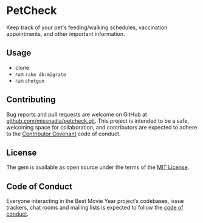 # PetCheck
Keep track of your pet's feeding/walking schedules, vaccination appointments, and other important information.

## Usage
- clone
- run `rake db:migrate`
- run `shotgun`

## Contributing

Bug reports and pull requests are welcome on GitHub at [github.com/missnadia/petcheck.git](https://github.com/missnadia/petcheck.git). This project is intended to be a safe, welcoming space for collaboration, and contributors are expected to adhere to the [Contributor Covenant](http://contributor-covenant.org) code of conduct.

## License

The gem is available as open source under the terms of the [MIT License](https://opensource.org/licenses/MIT).

## Code of Conduct

Everyone interacting in the Best Movie Year project’s codebases, issue trackers, chat rooms and mailing lists is expected to follow the [code of conduct](https://github.com/missnadia/petcheck/blob/master/CODE_OF_CONDUCT.md).
